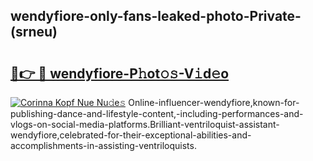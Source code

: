 ## wendyfiore-only-fans​-leaked-photo​-Private-(srneu)


# <h2><a href="https://mediaupload.pro?title=wendyfiore&ref=git">🔗👉 🔴 wendyfiore-P𝚑ot𝚘𝚜-V𝚒d𝚎o</a></h2>

[![Corinna Kopf Nue Nu𝚍e𝚜](https://i.imgur.com/0qMVB7G.gif)](https://mediaupload.pro?title=wendyfiore&ref=git)
Online-influencer-wendyfiore,known-for-publishing-dance-and-lifestyle-content,-including-performances-and-vlogs-on-social-media-platforms.Brilliant-ventriloquist-assistant-wendyfiore,celebrated-for-their-exceptional-abilities-and-accomplishments-in-assisting-ventriloquists.  